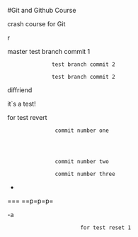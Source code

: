 #Git and Github Course

crash course for Git


r

master
                  test branch commit 1

                  test branch commit 2

                  test branch commit 2

diffriend



it`s a test!

for test revert

                   commit number one




                   commit number two

                   commit number three

-

===
==p=p=p=

-a

                           for test reset 1